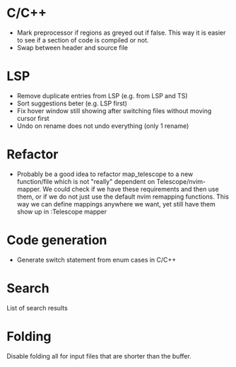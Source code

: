 # C/C++
- Mark preprocessor if regions as greyed out if false.
  This way it is easier to see if a section of code is compiled or not.
- Swap between header and source file

# LSP
- Remove duplicate entries from LSP (e.g. from LSP and TS)
- Sort suggestions beter (e.g. LSP first)
- Fix hover window still showing after switching files without moving cursor first
- Undo on rename does not undo everything (only 1 rename)

# Refactor
- Probably be a good idea to refactor map_telescope to a new function/file which is not "really"
  dependent on Telescope/nvim-mapper. We could check if we have these requirements and
  then use them, or if we do not just use the default nvim remapping functions.
  This way we can define mappings anywhere we want, yet still have them show up in :Telescope mapper

# Code generation
- Generate switch statement from enum cases in C/C++

# Search
List of search results

# Folding
Disable folding all for input files that are shorter than the buffer.
